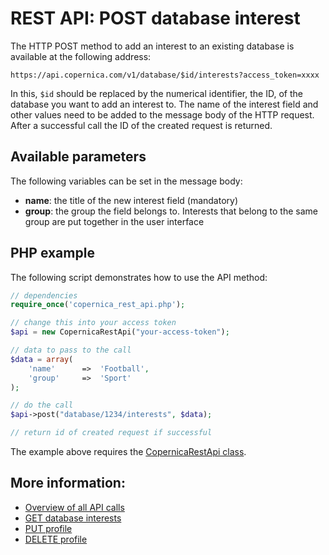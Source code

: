 # REST API: POST database interest

The HTTP POST method to add an interest to an existing database is available at the following address:

`https://api.copernica.com/v1/database/$id/interests?access_token=xxxx`

In this, `$id` should be replaced by the numerical identifier, the ID, of the database you want to add an interest to. 
The name of the interest field and other values need to be added to the message body of the HTTP request. 
After a successful call the ID of the created request is returned.

## Available parameters

The following variables can be set in the message body:

- **name**: the title of the new interest field (mandatory)
- **group**: the group the field belongs to. Interests that belong to the same group are put together in the user interface

## PHP example

The following script demonstrates how to use the API method:

```php
// dependencies
require_once('copernica_rest_api.php');

// change this into your access token
$api = new CopernicaRestApi("your-access-token");

// data to pass to the call
$data = array(
    'name'      =>  'Football',
    'group'     =>  'Sport'
);

// do the call
$api->post("database/1234/interests", $data);

// return id of created request if successful
```

The example above requires the [CopernicaRestApi class](rest-php).

## More information:

- [Overview of all API calls](rest-api)
- [GET database interests](rest-get-database-interests)
- [PUT profile](rest-put-profile)
- [DELETE profile](rest-delete-profile)
